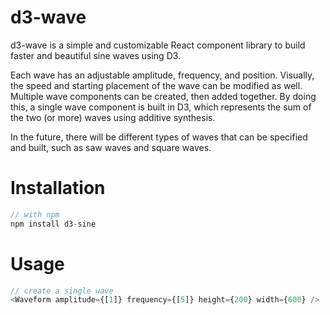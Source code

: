 # d3-wave

d3-wave is a simple and customizable React component library to build faster and beautiful sine waves using D3.

Each wave has an adjustable amplitude, frequency, and position. Visually, the speed and starting placement of the wave can be modified as well. Multiple wave components can be created, then added together. By doing this, a single wave component is built in D3, which represents the sum of the two (or more) waves using additive synthesis.

In the future, there will be different types of waves that can be specified and built, such as saw waves and square waves.

# Installation

```js
// with npm
npm install d3-sine
```

# Usage

```js
// create a single wave
<Waveform amplitude={[1]} frequency={[5]} height={200} width={600} />
```
